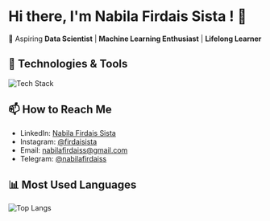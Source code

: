 # Hi there, I'm Nabila Firdais Sista ! 👋

🚀 Aspiring **Data Scientist** | **Machine Learning Enthusiast** | **Lifelong Learner**


## 🔧 Technologies & Tools
![Tech Stack](https://skillicons.dev/icons?i=py,css,html,c++,js,java,sklearn,pandas,numpy,matplotlib,seaborn,tensorflow,keras,jupyter,vscode,git,github,laravel,gradio,postman&theme=light)

## 📫 How to Reach Me
- LinkedIn: [Nabila Firdais Sista](www.linkedin.com/in/nabila-firdais-sista-aa13bb356)
- Instagram: [@firdaisista](https://www.instagram.com/firdaisista?igsh=em0wZHdrdzFpYjhk)
- Email: nabilafirdaiss@gmail.com
- Telegram: [@nabilafirdaiss](https://t.me/nabilafirdais)

## 📊 Most Used Languages
![Top Langs](https://github-readme-stats.vercel.app/api/top-langs/?username=yourusername&layout=compact&theme=radical)
